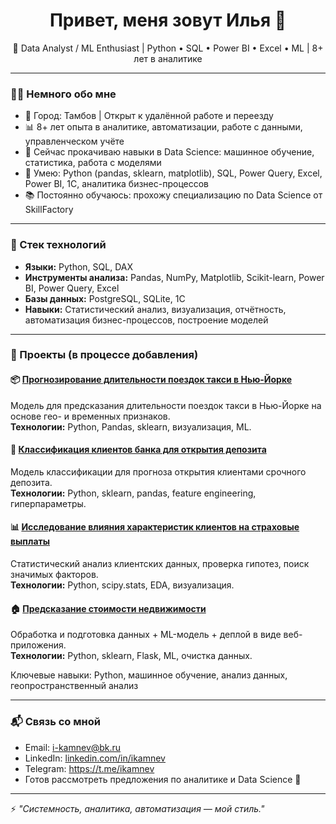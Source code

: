 <h1 align="center">Привет, меня зовут Илья 👋</h1>

<p align="center">
  🎯 Data Analyst / ML Enthusiast | Python • SQL • Power BI • Excel • ML | 8+ лет в аналитике
</p>

---

### 👨‍💻 Немного обо мне

- 📍 Город: Тамбов | Открыт к удалённой работе и переезду
- 📊 8+ лет опыта в аналитике, автоматизации, работе с данными, управленческом учёте
- 🧠 Сейчас прокачиваю навыки в Data Science: машинное обучение, статистика, работа с моделями
- 🔧 Умею: Python (pandas, sklearn, matplotlib), SQL, Power Query, Excel, Power BI, 1C, аналитика бизнес-процессов
- 📚 Постоянно обучаюсь: прохожу специализацию по Data Science от SkillFactory

---

### 🧰 Стек технологий

- **Языки:** Python, SQL, DAX
- **Инструменты анализа:** Pandas, NumPy, Matplotlib, Scikit-learn, Power BI, Power Query, Excel
- **Базы данных:** PostgreSQL, SQLite, 1C
- **Навыки:** Статистический анализ, визуализация, отчётность, автоматизация бизнес-процессов, построение моделей

---

### 🚀 Проекты (в процессе добавления)

#### 📦 [Прогнозирование длительности поездок такси в Нью-Йорке](https://github.com/exelero565/Project_5)
Модель для предсказания длительности поездок такси в Нью-Йорке на основе гео- и временных признаков.  
**Технологии:** Python, Pandas, sklearn, визуализация, ML.

#### 🏦 [Классификация клиентов банка для открытия депозита](https://github.com/exelero565/Project_4_ML)
Модель классификации для прогноза открытия клиентами срочного депозита.  
**Технологии:** Python, sklearn, pandas, feature engineering, гиперпараметры.

#### 📊 [Исследование влияния характеристик клиентов на страховые выплаты](https://github.com/exelero565/Project_3)
Статистический анализ клиентских данных, проверка гипотез, поиск значимых факторов.  
**Технологии:** Python, scipy.stats, EDA, визуализация.

#### 🏠 [Предсказание стоимости недвижимости](https://github.com/exelero565/Project)
Обработка и подготовка данных + ML-модель + деплой в виде веб-приложения.  
**Технологии:** Python, sklearn, Flask, ML, очистка данных.

Ключевые навыки: Python, машинное обучение, анализ данных, геопространственный анализ

---

### 📬 Связь со мной

- Email: i-kamnev@bk.ru  
- LinkedIn: [linkedin.com/in/ikamnev](https://www.linkedin.com/in/%D1%81%D0%B5%D1%80%D0%B3%D0%B5%D0%B9-%D0%B1%D0%B5%D0%BB%D0%BE%D0%B2-2352a735a )
- Telegram: https://t.me/ikamnev
- Готов рассмотреть предложения по аналитике и Data Science 🚀

---

⚡ *"Системность, аналитика, автоматизация — мой стиль."*

